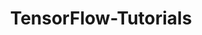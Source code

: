 ---
title: TensorFlow-Tutorials
tags: [Tutorials]
style: fill
color: success
description: Simple tutorials using Google's TensorFlow Framework
external_url: https://github.com/nlintz/TensorFlow-Tutorials
---